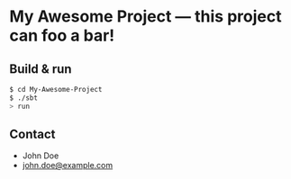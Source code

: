 # My Awesome Project — this project can foo a bar! #

## Build & run ##

```sh
$ cd My-Awesome-Project
$ ./sbt
> run
```

## Contact ##

- John Doe
- <a href="john.doe@example.com">john.doe@example.com</a>
